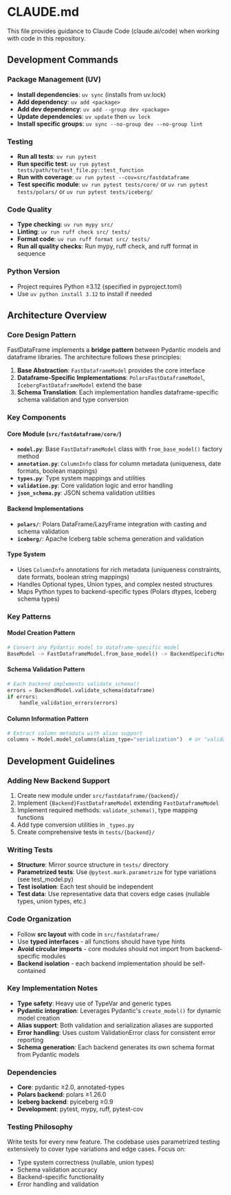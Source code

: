 # CLAUDE.md

This file provides guidance to Claude Code (claude.ai/code) when working with code in this repository.

## Development Commands

### Package Management (UV)
- **Install dependencies**: `uv sync` (installs from uv.lock)
- **Add dependency**: `uv add <package>` 
- **Add dev dependency**: `uv add --group dev <package>`
- **Update dependencies**: `uv update` then `uv lock`
- **Install specific groups**: `uv sync --no-group dev --no-group lint`

### Testing
- **Run all tests**: `uv run pytest`
- **Run specific test**: `uv run pytest tests/path/to/test_file.py::test_function`
- **Run with coverage**: `uv run pytest --cov=src/fastdataframe`
- **Test specific module**: `uv run pytest tests/core/` or `uv run pytest tests/polars/` or `uv run pytest tests/iceberg/`

### Code Quality
- **Type checking**: `uv run mypy src/`
- **Linting**: `uv run ruff check src/ tests/`
- **Format code**: `uv run ruff format src/ tests/`
- **Run all quality checks**: Run mypy, ruff check, and ruff format in sequence

### Python Version
- Project requires Python ≥3.12 (specified in pyproject.toml)
- Use `uv python install 3.12` to install if needed

## Architecture Overview

### Core Design Pattern
FastDataFrame implements a **bridge pattern** between Pydantic models and dataframe libraries. The architecture follows these principles:

1. **Base Abstraction**: `FastDataframeModel` provides the core interface
2. **Dataframe-Specific Implementations**: `PolarsFastDataframeModel`, `IcebergFastDataframeModel` extend the base
3. **Schema Translation**: Each implementation handles dataframe-specific schema validation and type conversion

### Key Components

#### Core Module (`src/fastdataframe/core/`)
- **`model.py`**: Base `FastDataframeModel` class with `from_base_model()` factory method
- **`annotation.py`**: `ColumnInfo` class for column metadata (uniqueness, date formats, boolean mappings)
- **`types.py`**: Type system mappings and utilities
- **`validation.py`**: Core validation logic and error handling
- **`json_schema.py`**: JSON schema validation utilities

#### Backend Implementations
- **`polars/`**: Polars DataFrame/LazyFrame integration with casting and schema validation
- **`iceberg/`**: Apache Iceberg table schema generation and validation

#### Type System
- Uses `ColumnInfo` annotations for rich metadata (uniqueness constraints, date formats, boolean string mappings)
- Handles Optional types, Union types, and complex nested structures
- Maps Python types to backend-specific types (Polars dtypes, Iceberg schema types)

### Key Patterns

#### Model Creation Pattern
```python
# Convert any Pydantic model to dataframe-specific model
BaseModel -> FastDataframeModel.from_base_model() -> BackendSpecificModel
```

#### Schema Validation Pattern
```python
# Each backend implements validate_schema()
errors = BackendModel.validate_schema(dataframe)
if errors:
    handle_validation_errors(errors)
```

#### Column Information Pattern
```python
# Extract column metadata with alias support
columns = Model.model_columns(alias_type="serialization")  # or "validation"
```

## Development Guidelines

### Adding New Backend Support
1. Create new module under `src/fastdataframe/{backend}/`
2. Implement `{Backend}FastDataframeModel` extending `FastDataframeModel`
3. Implement required methods: `validate_schema()`, type mapping functions
4. Add type conversion utilities in `_types.py`
5. Create comprehensive tests in `tests/{backend}/`

### Writing Tests
- **Structure**: Mirror source structure in `tests/` directory
- **Parametrized tests**: Use `@pytest.mark.parametrize` for type variations (see test_model.py)
- **Test isolation**: Each test should be independent
- **Test data**: Use representative data that covers edge cases (nullable types, union types, etc.)

### Code Organization
- Follow **src layout** with code in `src/fastdataframe/`
- Use **typed interfaces** - all functions should have type hints
- **Avoid circular imports** - core modules should not import from backend-specific modules
- **Backend isolation** - each backend implementation should be self-contained

### Key Implementation Notes
- **Type safety**: Heavy use of TypeVar and generic types
- **Pydantic integration**: Leverages Pydantic's `create_model()` for dynamic model creation
- **Alias support**: Both validation and serialization aliases are supported
- **Error handling**: Uses custom ValidationError class for consistent error reporting
- **Schema generation**: Each backend generates its own schema format from Pydantic models

### Dependencies
- **Core**: pydantic ≥2.0, annotated-types
- **Polars backend**: polars ≥1.26.0
- **Iceberg backend**: pyiceberg ≥0.9
- **Development**: pytest, mypy, ruff, pytest-cov

### Testing Philosophy  
Write tests for every new feature. The codebase uses parametrized testing extensively to cover type variations and edge cases. Focus on:
- Type system correctness (nullable, union types)
- Schema validation accuracy
- Backend-specific functionality
- Error handling and validation